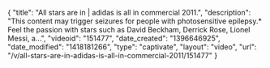 {
    "title": "All stars are in | adidas is all in commercial 2011.",
    "description": "This content may trigger seizures for people with photosensitive epilepsy.* Feel the passion with stars such as David Beckham, Derrick Rose, Lionel Messi, a...",
    "videoid": "151477",
    "date_created": "1396646925",
    "date_modified": "1418181266",
    "type": "captivate",
    "layout": "video",
    "url": "\/v\/all-stars-are-in-adidas-is-all-in-commercial-2011\/151477"
}